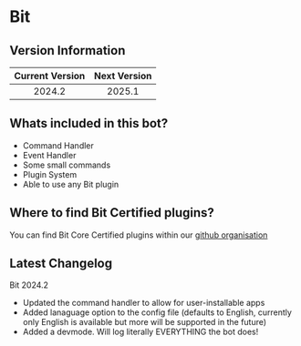 # Bit
## Version Information
| Current Version | Next Version |
| :---: | :---: |
| 2024.2 | 2025.1 |

## Whats included in this bot?
- Command Handler
- Event Handler
- Some small commands
- Plugin System
 - Able to use any Bit plugin

## Where to find Bit Certified plugins?
You can find Bit Core Certified plugins within our [github organisation](https://github.com/Bit-Plugins)

## Latest Changelog
Bit 2024.2
- Updated the command handler to allow for user-installable apps
- Added lanaguage option to the config file (defaults to English, currently only English is available but more will be supported in the future)
- Added a devmode. Will log literally EVERYTHING the bot does!